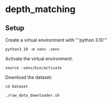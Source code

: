 # depth_matching

## Setup

Create a virtual environment with '''python 3.10'''

```
python3.10 -m venv .venv
```

Activate the virtual environment:

```
source .venv/bin/activate
```

Download the dataset:

```
cd Dataset

./raw_data_downloader.sh
```

